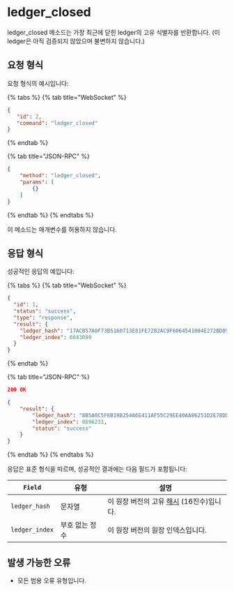 # ledger\_closed

ledger\_closed 메소드는 가장 최근에 닫힌 ledger의 고유 식별자를 반환합니다. (이 ledger은 아직 검증되지 않았으며 불변하지 않습니다.)

## 요청 형식

요청 형식의 예시입니다:

{% tabs %}
{% tab title="WebSocket" %}
```json
{
   "id": 2,
   "command": "ledger_closed"
}
```
{% endtab %}

{% tab title="JSON-RPC" %}
```json
{
    "method": "ledger_closed",
    "params": [
        {}
    ]
}
```
{% endtab %}
{% endtabs %}

이 메소드는 매개변수를 허용하지 않습니다.

## 응답 형식

성공적인 응답의 예입니다:

{% tabs %}
{% tab title="WebSocket" %}
```json
{
  "id": 1,
  "status": "success",
  "type": "response",
  "result": {
    "ledger_hash": "17ACB57A0F73B5160713E81FE72B2AC9F6064541004E272BD09F257D57C30C02",
    "ledger_index": 6643099
  }
}
```
{% endtab %}

{% tab title="JSON-RPC" %}
```json
200 OK

{
    "result": {
        "ledger_hash": "8B5A0C5F6B198254A6E411AF55C29EE40AA86251D2E78DD0BB17647047FA9C24",
        "ledger_index": 8696231,
        "status": "success"
    }
}
```
{% endtab %}
{% endtabs %}

응답은 표준 형식을 따르며, 성공적인 결과에는 다음 필드가 포함됩니다:

| `Field`        | 유형       | 설명                                                                         |
| -------------- | -------- | -------------------------------------------------------------------------- |
| `ledger_hash`  | 문자열      | 이 원장 버전의 고유 [해시](https://xrpl.org/basic-data-types.html#hashes) (16진수)입니다. |
| `ledger_index` | 부호 없는 정수 | 이 원장 버전의 원장 인덱스입니다.                                                        |

## 발생 가능한 오류

* 모든 범용 오류 유형입니다.
